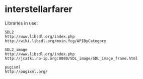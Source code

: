 interstellarfarer
=================

Libraries in use:

    SDL2
    http://www.libsdl.org/index.php
    http://wiki.libsdl.org/moin.fcg/APIByCategory

    SDL2_image
    http://www.libsdl.org/index.php
    http://jcatki.no-ip.org:8080/SDL_image/SDL_image_frame.html

    pugixml
    http://pugixml.org/
